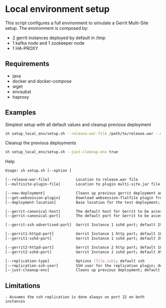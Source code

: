 # Local environment setup

This script configures a full environment to simulate a Gerrit Multi-Site setup.
The environment is composed by:
 - 2 gerrit instances deployed by default in /tmp
 - 1 kafka node and 1 zookeeper node
 - 1 HA-PROXY

## Requirements
 - java
 - docker and docker-compose
 - wget
 - envsubst
 - haproxy

## Examples
Simplest setup with all default values and cleanup previous deployment
```bash
sh setup_local_env/setup.sh --release-war-file /path/to/release.war --multisite-plugin-file /path/to/multi-site.jar
```
Cleanup the previous deployments
```bash
sh setup_local_env/setup.sh --just-cleanup-env true
```
Help
```bash
Usage: sh setup.sh [--option ]

[--release-war-file]            Location to release.war file
[--multisite-plugin-file]       Location to plugin multi-site.jar file

[--new-deployment]              Cleans up previous gerrit deployment and re-installs it. default true
[--get-websession-plugin]       Download websession-flatfile plugin from CI lastSuccessfulBuild; default true
[--deployment-location]         Base location for the test deployment; default /tmp

[--gerrit-canonical-host]       The default host for Gerrit to be accessed through; default localhost
[--gerrit-canonical-port]       The default port for Gerrit to be accessed throug; default 8080

[--gerrit-ssh-advertised-port]  Gerrit Instance 1 sshd port; default 29418

[--gerrit1-httpd-port]          Gerrit Instance 1 http port; default 18080
[--gerrit1-sshd-port]           Gerrit Instance 1 sshd port; default 39418

[--gerrit2-httpd-port]          Gerrit Instance 2 http port; default 18081
[--gerrit2-sshd-port]           Gerrit Instance 2 sshd port; default 49418

[--replication-type]            Options [file,ssh]; default ssh
[--replication-ssh-user]        SSH user for the replication plugin; default $(whoami)
[--just-cleanup-env]            Cleans up previous deployment; default false
```

## Limitations
	- Assumes the ssh replication is done always on port 22 on both instances